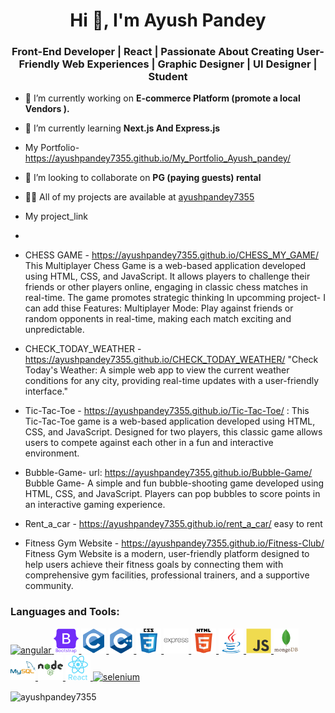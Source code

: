 <h1 align="center">Hi 👋, I'm Ayush Pandey</h1>
<h3 align="center"> Front-End Developer | React | Passionate About Creating User-Friendly Web Experiences | Graphic Designer | UI Designer | Student</h3>

- 🔭 I’m currently working on **E-commerce Platform (promote a local Vendors ).**

- 🌱 I’m currently learning **Next.js And Express.js** 
- My Portfolio- https://ayushpandey7355.github.io/My_Portfolio_Ayush_pandey/
- 👯 I’m looking to collaborate on **PG (paying guests) rental**

- 👨‍💻 All of my projects are available at [ayushpandey7355](ayushpandey7355)


- My project_link
- 
- CHESS GAME - https://ayushpandey7355.github.io/CHESS_MY_GAME/    This Multiplayer Chess Game is a web-based application developed using HTML, CSS, and JavaScript. It allows players to challenge their friends or other players online, engaging in classic chess matches in real-time. The game promotes strategic thinking
In upcomming project-
I can add thise Features:
Multiplayer Mode: Play against friends or random opponents in real-time, making each match exciting and unpredictable.
- CHECK_TODAY_WEATHER - https://ayushpandey7355.github.io/CHECK_TODAY_WEATHER/    "Check Today's Weather: A simple web app to view the current weather conditions for any city, providing real-time updates with a user-friendly interface."
- Tic-Tac-Toe - https://ayushpandey7355.github.io/Tic-Tac-Toe/ : This Tic-Tac-Toe game is a web-based application developed using HTML, CSS, and JavaScript. Designed for two players, this classic game allows users to compete against each other in a fun and interactive environment. 
- Bubble-Game- url: https://ayushpandey7355.github.io/Bubble-Game/
Bubble Game- A simple and fun bubble-shooting game developed using HTML, CSS, and JavaScript. Players can pop bubbles to score points in an interactive gaming experience.
- Rent_a_car - https://ayushpandey7355.github.io/rent_a_car/ easy to rent
-  Fitness Gym Website - https://ayushpandey7355.github.io/Fitness-Club/   Fitness Gym Website is a modern, user-friendly platform designed to help users achieve their fitness goals by connecting them with comprehensive gym facilities, professional trainers, and a supportive community. 
<p align="left">
</p>

<h3 align="left">Languages and Tools:</h3>
<p align="left"> <a href="https://angular.io" target="_blank" rel="noreferrer"> <img src="https://angular.io/assets/images/logos/angular/angular.svg" alt="angular" width="40" height="40"/> </a> <a href="https://getbootstrap.com" target="_blank" rel="noreferrer"> <img src="https://raw.githubusercontent.com/devicons/devicon/master/icons/bootstrap/bootstrap-plain-wordmark.svg" alt="bootstrap" width="40" height="40"/> </a> <a href="https://www.cprogramming.com/" target="_blank" rel="noreferrer"> <img src="https://raw.githubusercontent.com/devicons/devicon/master/icons/c/c-original.svg" alt="c" width="40" height="40"/> </a> <a href="https://www.w3schools.com/cpp/" target="_blank" rel="noreferrer"> <img src="https://raw.githubusercontent.com/devicons/devicon/master/icons/cplusplus/cplusplus-original.svg" alt="cplusplus" width="40" height="40"/> </a> <a href="https://www.w3schools.com/css/" target="_blank" rel="noreferrer"> <img src="https://raw.githubusercontent.com/devicons/devicon/master/icons/css3/css3-original-wordmark.svg" alt="css3" width="40" height="40"/> </a> <a href="https://expressjs.com" target="_blank" rel="noreferrer"> <img src="https://raw.githubusercontent.com/devicons/devicon/master/icons/express/express-original-wordmark.svg" alt="express" width="40" height="40"/> </a> <a href="https://www.w3.org/html/" target="_blank" rel="noreferrer"> <img src="https://raw.githubusercontent.com/devicons/devicon/master/icons/html5/html5-original-wordmark.svg" alt="html5" width="40" height="40"/> </a> <a href="https://www.java.com" target="_blank" rel="noreferrer"> <img src="https://raw.githubusercontent.com/devicons/devicon/master/icons/java/java-original.svg" alt="java" width="40" height="40"/> </a> <a href="https://developer.mozilla.org/en-US/docs/Web/JavaScript" target="_blank" rel="noreferrer"> <img src="https://raw.githubusercontent.com/devicons/devicon/master/icons/javascript/javascript-original.svg" alt="javascript" width="40" height="40"/> </a> <a href="https://www.mongodb.com/" target="_blank" rel="noreferrer"> <img src="https://raw.githubusercontent.com/devicons/devicon/master/icons/mongodb/mongodb-original-wordmark.svg" alt="mongodb" width="40" height="40"/> </a> <a href="https://www.mysql.com/" target="_blank" rel="noreferrer"> <img src="https://raw.githubusercontent.com/devicons/devicon/master/icons/mysql/mysql-original-wordmark.svg" alt="mysql" width="40" height="40"/> </a> <a href="https://nodejs.org" target="_blank" rel="noreferrer"> <img src="https://raw.githubusercontent.com/devicons/devicon/master/icons/nodejs/nodejs-original-wordmark.svg" alt="nodejs" width="40" height="40"/> </a> <a href="https://reactjs.org/" target="_blank" rel="noreferrer"> <img src="https://raw.githubusercontent.com/devicons/devicon/master/icons/react/react-original-wordmark.svg" alt="react" width="40" height="40"/> </a> <a href="https://www.selenium.dev" target="_blank" rel="noreferrer"> <img src="https://raw.githubusercontent.com/detain/svg-logos/780f25886640cef088af994181646db2f6b1a3f8/svg/selenium-logo.svg" alt="selenium" width="40" height="40"/> </a> </p>

<p><img align="center" src="https://github-readme-stats.vercel.app/api/top-langs?username=ayushpandey7355&show_icons=true&locale=en&layout=compact" alt="ayushpandey7355" /></p>
